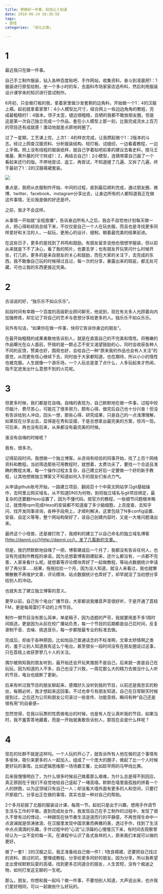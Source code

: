 ```yaml
---
title: 想做好一件事，别怕让人知道
date: 2018-06-24 16:38:58
tags:
- 感悟
categories: 「进化之路」

---
```

# 1
最近我只在做一件事。

自己手工制作服装，钻入各种百度贴吧、手作网站，收集资料，奋斗到凌晨把1：1服装进行原型绘制，坐一个多小时的车，去面料市场家家店选布料，然后利用服装设计课学来的知识进行尝试制作。

6月初，只会做打板的我，拿着家里做沙发套剩的边角料，开始做一个1：4的汉服上襦。起初就拿着家里1：4小人模型比尺寸，结合网上一些边边角角的教程，完成最粗糙的1：4版本。领子太歪，缝边很粗糙，丑陋的我都不敢放朋友圈，但是这是第一次自己独立完成一个作品，套在小人模型上那一刻，比我完成流水上百万的项目还有成就感！激动地就差点原地转圈了。

过了一星期，工艺课上完，上次1：4的样衣完成，让我燃起做个1：2版本的斗志。经过上网查汉服资料、分析服装结构、轻打板、试缝纫，一边看着教程，一边上手做。网上没有线程的服装纸样，就自己学着贴吧前辈的建议去看史料，按马王堆墓、黄升墓的尺寸转成1：2，再结合自己1：2小模型，连猜带蒙自己画了一个看起来还行的版。不停地尝试、返工、再尝试，不知道缝了几遍、又拆了几遍，终于最初了1：2的汉服襦裙套装。

![](http://upload-images.jianshu.io/upload_images/48414-4f251336b1d1145f.jpg?imageMogr2/auto-orient/strip%7CimageView2/2/w/1240)

重点是，我把从衣服制作开始、中间的过程，直到最后顺利完成，通过朋友圈、微博、twitter、facebook、instagram分享出去，让身边所有的人都知道我正在做这件事情，无论我是做的好还是坏。

之前，我才不会这样。

从事情一开始就“全程直播”，告诉身边所有人之后，我会不自觉地计划每天做一点，把心得和经验总结下来，不仅仅是自己一个人在玩衣服，而且也是寻找更多同样爱好和关注的人，一起玩，更用心的设计、缝制，朝着最完美的结果前进。

在这些日子，更多的是找到了共鸣和鼓励。有朋友留言说他也很想学服装，但以前从来就是下不了决心，看了我的照片，也要去学；也有朋友开玩笑问什么时候开张，打几折。更多的是来自朋友的关心和鼓励，而在大家的关注下，去完成的东西，我不敢像自己玩的时候得过且过，每一次的分享，暴露出来的瑕疵，都无处可藏，可也让我的东西更接近完美。

# 2

古话说的好，“独乐乐不如众乐乐”。

前段时间有幸跟一个百度的高级职业顾问聊天，他说到，现在有太多人光顾着向内加强修炼，却忘记了将自己的艺术与思想分享给更多的人。独乐乐不如众乐乐。

另外有句话，“如果你在做一件事，快将它告诉你身边的朋友”。

在最开始粗糙的成果勇敢地告诉别人，就是在直面自己的不完美和惰性。将稚嫩的作品曝光在众人面前，怀揣的是一颗忐忑不安又渴望鼓励的心，同时会收获各种人不同的反馈，赞美也好，围观也好，会给自己一种“原来我的作品也会有人关注”的感觉，从而更有信心继续下去，同时由于大家都知道，也在期待，所以小小的惰性也被克服。人生就像一个游乐场，一个人玩总是差了点什么，人多玩起来才热闹，指不定迸发出什么意想不到的火花呢。

# 3

但更多时候，我们都是在自嗨。自嗨的表现为，自己默默地在做一件事，过程中绞尽脑汁、费尽苦心，可能花了很多努力，颇有心得，做完后自己也十分兴奋！但没有告诉给别人冲动，回头一想，那些心得、研究成果，只是自己的一点浅薄理解，如果现在分享出去，显得是在秀和显摆，于是总想拿出最完美的方案，惊鸿一现。可后来，再也没有后来，从来都没有最完美的时候。

谁没有自嗨的时候呢？

我有，很多次。

记得前段时间，我想做一个独立博客。从咨询有经验的同事开始，找了上百个网络资料和教程。当初筛选那些可用教程时，就想着，太费功夫了，要找一个合适且准确的教程太难，每一个操作过程太复杂，自己建立好后一定要做一个好的新手教程，让其他想做独立博客又不知道如何入手的朋友们省点力气。

从申请github账号开始，一路建立项目、翻阅百十个中英文网站学习git基础操作，去阿里云购买域名，从不知道DNS为何物，到将独立域名与git项目绑定，最复杂的还要数Hexo设置了，因为不懂代码，按官方的教程，一些细节问题根本略过，就使用npm完成Hexo的安装都不知道废了多少脑细胞，上百度查、去知乎问、找开发同事咨询，各种手段用上，才顺利解决，这里包括了N多config设置、安装、自定义等等，整个网站构架好了，该自己创建内容时，又是一大堆问题涌出来。

最终这个小怪兽，还是被打败了，我顺利的建立了以自己命名的独立域名博客[http://dannii.cc/](http://dannii.cc/)，发了几篇新的文章。

但是，我仍然默默地自嗨了一把，博客建成后一个月了，我都没有告诉任何人，也没有完成制作教程的承诺。因为总想着博客刚建起来，还什么都没有，一点都不完善，人家来看什么呢。就想着等评论模块弄好了一起做教程，等站点数据统计申请好了再分享……结果，拖拖拉拉一个月，因为没人知道，就没人来看过，我也就懒懒散散不再维护文章，评论模块、站点数据统计也弄好了，却早就没了当初想分享给别人的冲动。

也就失去了建立独立博客的意义。

更早以前，自己有个电台广播节目，大家都说我播音声音很好听，于是开通了荔枝FM，更是每周雷打不动的上传节目。

制作一期节目没有那么简单，单是稿子，因为选题的严苛，我就要用差不多1周时间挑选，更是因为从前在校广播站负责，每一个节目的后期都是自己花时间，反复录制干音、去噪、挑选音乐，每一步都按最专业的标准去做。

完成后，却由于各种原因，比如怕自己普通话念的不标准啊，文章太矫情啊之类的，羞于让别人知道我有这么个电台。甚至很长一段时间没有在朋友圈说过这事，只在荔枝上收获寥寥几十人的关注。

偶尔被熟知我的朋友听到，最开始还会开玩笑推脱不是自己。后来就一直是自己在玩玩，因为知道的人不多，自己也没了兴致，一周花那么大的精力去做没什么人听的节目，电台也就断了更新。

后来有听过我节目的朋友聊起来，感慨好久没听到我的节目，以前还是我忠实的粉丝，每期必听，我才想起来这回事。不过也幸亏有朋友知道，自己在日常聊天时候提到过，之后还为公司和朋友公司录过一些宣传、功能音频，瞬间有种“自己还是很有用”的自豪感~

忽然觉得，在我以玩票的性质做电台的时候，也是有人在认真听我的节目，如果当时，我不羞答答地藏着，而是一开始就勇敢告诉别人，那现在会是什么样呢？

# 4

现在的社群不就是这样吗。一个人玩的开心了，就告诉所有人他在做的这个事情有多愉快，吸引来更多的人一起加入，组成了一个庞大的圈子，做起了比一个人时候更好玩的事情。比如逻辑思维那一场场霸王餐，比如趁早网的马甲线比赛。

后来我慢慢明白了，为什么很多时候自己做着那么艰难，为什么总是得不到回应，真正原因在于我们不自觉地给自己竖起了一堵高墙。默默在墙里面孤独的拼着一个人的拼图，以为这领域只有自己一人；却没看大墙外面有更多的人和空间，只要打开那扇门，分享出正在做的事情，其实也是一种对自己的帮助。

2个多月前报了北服的服装设计课，每周一节。起初只是出于兴趣，想用手作调节生活与工作的平衡。直到完成处女作，我发现自己在手工制作的过程中，发现了很久不曾有过的悸动，一种跟现在快节奏生活逆道而行的平静感，不再觉得生命中一点波澜就是惊涛骇浪，在汉服里发现中国浓重而典雅的美，透过手作，找到了生活中点点滴滴的乐趣，手作过程中的“心流”让浮躁的心慢慢沉下来，有时间去观察曾经认为一尘不变的每一天。在课程中认识了各式各样的人，原来我们本就可以做的更好。

做了一套1：2的汉服之后，我正准备给自己做一件1：1改良襦裙，还要把自己找过的资料、跌过的坑，整理成教程，分享给更多同好的朋友。因为分享，所以我希望走出曾经默默玩耍的高墙，找到更多志同道合的朋友，人生苦短，没有个痴迷之物，如何打发这无聊的一生呢。

那么，朋友，你想和我一起吗？做一件事，不要怕别人知道，大声说出来，也许我们爱好相同，可以一起做些什么好玩的。
